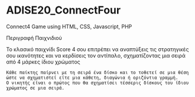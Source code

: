# ADISE20_ConnectFour
Connect4 Game using HTML, CSS, Javascript, PHP

Περιγραφή Παιχνιδιού

Το κλασικό παιχνίδι Score 4 σου επιτρέπει να αναπτύξεις τις στρατηγικές σου ικανότητες και να κερδίσεις τον αντίπαλο, σχηματίζοντας μια σειρά από 4 μάρκες ίδιου χρώματος

    Κάθε παίκτης παίρνει με τη σειρά ένα δίσκο και το τοθετεί σε μια θέση ώστε να σχηματιστεί είτε μια κάθετη, διαγώνια ή οριζόντια γραμμή.
    Ο νικητής είναι ο πρώτος που θα σχηματίσει τέσσερις δίσκους του ίδιου χρώματος σε μια σειρά.

